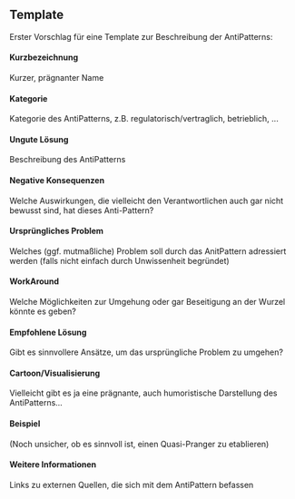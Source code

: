 ## Template
Erster Vorschlag für eine Template zur Beschreibung der AntiPatterns:


####  Kurzbezeichnung
Kurzer, prägnanter Name

####  Kategorie
Kategorie des AntiPatterns, z.B. regulatorisch/vertraglich, betrieblich, ...

####  Ungute Lösung
Beschreibung des AntiPatterns

####  Negative Konsequenzen
Welche Auswirkungen, die vielleicht den Verantwortlichen auch gar nicht bewusst sind, hat dieses Anti-Pattern?

####  Ursprüngliches Problem
Welches (ggf. mutmaßliche) Problem soll durch das AnitPattern adressiert werden (falls nicht einfach durch Unwissenheit begründet)

####  WorkAround
Welche Möglichkeiten zur Umgehung oder gar Beseitigung an der Wurzel könnte es geben?

####  Empfohlene Lösung
Gibt es sinnvollere Ansätze, um das ursprüngliche Problem zu umgehen?

####  Cartoon/Visualisierung
Vielleicht gibt es ja eine prägnante, auch humoristische Darstellung des AntiPatterns...

####  Beispiel
(Noch unsicher, ob es sinnvoll ist, einen Quasi-Pranger zu etablieren)

####  Weitere Informationen
Links zu externen Quellen, die sich mit dem AntiPattern befassen
